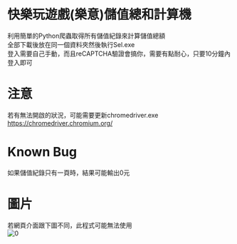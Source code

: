 # 快樂玩遊戲(樂意)儲值總和計算機
利用簡單的Python爬蟲取得所有儲值紀錄來計算儲值總額  
全部下載後放在同一個資料夾然後執行Sel.exe  
登入需要自己手動，而且reCAPTCHA驗證會搞你，需要有點耐心，只要10分鐘內登入即可  
# 注意
若有無法開啟的狀況，可能需要更新chromedriver.exe  
https://chromedriver.chromium.org/
# Known Bug
如果儲值紀錄只有一頁時，結果可能輸出0元
# 圖片
若網頁介面跟下圖不同，此程式可能無法使用  
![0](https://i.imgur.com/GWAzQ59.png)
